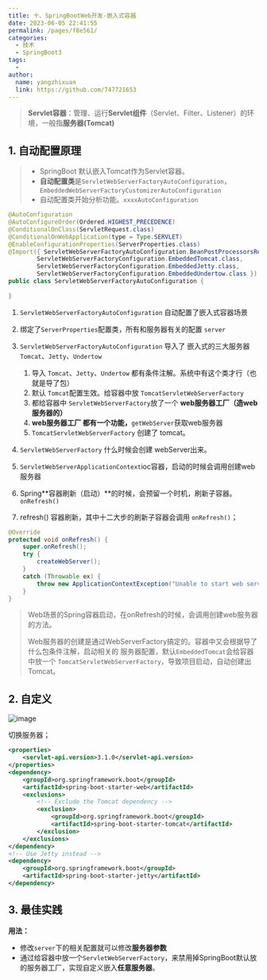 ```yaml
---
title: 十、SpringBootWeb开发-嵌入式容器
date: 2023-06-05 22:41:55
permalink: /pages/f8e561/
categories:
  - 技术
  - SpringBoot3
tags:
  - 
author: 
  name: yangzhixuan
  link: https://github.com/747721653
---
```

> **Servlet容器**：管理、运行**Servlet组件**（Servlet、Filter、Listener）的环境，一般指**服务器(Tomcat)**

## 1. 自动配置原理

>- SpringBoot 默认嵌入Tomcat作为Servlet容器。
>- **自动配置类**是`ServletWebServerFactoryAutoConfiguration`，`EmbeddedWebServerFactoryCustomizerAutoConfiguration`
>- 自动配置类开始分析功能。`xxxxAutoConfiguration`

```java
@AutoConfiguration
@AutoConfigureOrder(Ordered.HIGHEST_PRECEDENCE)
@ConditionalOnClass(ServletRequest.class)
@ConditionalOnWebApplication(type = Type.SERVLET)
@EnableConfigurationProperties(ServerProperties.class)
@Import({ ServletWebServerFactoryAutoConfiguration.BeanPostProcessorsRegistrar.class,
		ServletWebServerFactoryConfiguration.EmbeddedTomcat.class,
		ServletWebServerFactoryConfiguration.EmbeddedJetty.class,
		ServletWebServerFactoryConfiguration.EmbeddedUndertow.class })
public class ServletWebServerFactoryAutoConfiguration {
    
}
```

1. `ServletWebServerFactoryAutoConfiguration` 自动配置了嵌入式容器场景
2. 绑定了`ServerProperties`配置类，所有和服务器有关的配置 `server`
3. `ServletWebServerFactoryAutoConfiguration` 导入了 嵌入式的三大服务器 `Tomcat`、`Jetty`、`Undertow`

    1. 导入 `Tomcat`、`Jetty`、`Undertow` 都有条件注解。系统中有这个类才行（也就是导了包）
    2. 默认  `Tomcat`配置生效。给容器中放 `TomcatServletWebServerFactory`
    3. 都给容器中 `ServletWebServerFactory`放了一个 **web服务器工厂（造web服务器的）**
    4. **web服务器工厂 都有一个功能，**`getWebServer`获取web服务器
    5. `TomcatServletWebServerFactory` 创建了 tomcat。

1. `ServletWebServerFactory` 什么时候会创建 webServer出来。
2. `ServletWebServerApplicationContext`ioc容器，启动的时候会调用创建web服务器
3. Spring**容器刷新（启动）**的时候，会预留一个时机，刷新子容器。`onRefresh()`
4. refresh() 容器刷新，其中十二大步的刷新子容器会调用 `onRefresh()`；

```java
@Override
protected void onRefresh() {
    super.onRefresh();
    try {
        createWebServer();
    }
    catch (Throwable ex) {
        throw new ApplicationContextException("Unable to start web server", ex);
    }
}
```

> Web场景的Spring容器启动，在onRefresh的时候，会调用创建web服务器的方法。
>
>Web服务器的创建是通过WebServerFactory搞定的。容器中又会根据导了什么包条件注解，启动相关的 服务器配置，默认`EmbeddedTomcat`会给容器中放一个 `TomcatServletWebServerFactory`，导致项目启动，自动创建出Tomcat。





## 2. 自定义

![image](https://cdn.statically.io/gh/747721653/picx-images-hosting@master/springboot/image.crcn4o74hq8.webp)

切换服务器；

```xml
<properties>
    <servlet-api.version>3.1.0</servlet-api.version>
</properties>
<dependency>
    <groupId>org.springframework.boot</groupId>
    <artifactId>spring-boot-starter-web</artifactId>
    <exclusions>
        <!-- Exclude the Tomcat dependency -->
        <exclusion>
            <groupId>org.springframework.boot</groupId>
            <artifactId>spring-boot-starter-tomcat</artifactId>
        </exclusion>
    </exclusions>
</dependency>
<!-- Use Jetty instead -->
<dependency>
    <groupId>org.springframework.boot</groupId>
    <artifactId>spring-boot-starter-jetty</artifactId>
</dependency>
```



## 3. 最佳实践

**用法：**

- 修改`server`下的相关配置就可以修改**服务器参数**
- 通过给容器中放一个`ServletWebServerFactory`，来禁用掉SpringBoot默认放的服务器工厂，实现自定义嵌入**任意服务器**。

